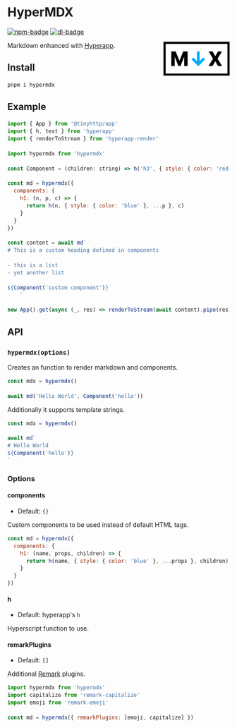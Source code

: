 # HyperMDX

[![npm-badge]][npm-url] [![dl-badge]][npm-url]

 <img src="https://github.com/talentlessguy/hypermdx/blob/master/logo.png" width="150px" align="right" />

Markdown enhanced with [Hyperapp](https://github.com/jorgebucaran/hyperapp).

## Install

```sh
pnpm i hypermdx
```

## Example

```js
import { App } from '@tinyhttp/app'
import { h, text } from 'hyperapp'
import { renderToStream } from 'hyperapp-render'

import hypermdx from 'hypermdx'

const Component = (children: string) => h('h3', { style: { color: 'red' } }, text(children))

const md = hypermdx({
  components: {
    h1: (n, p, c) => {
      return h(n, { style: { color: 'blue' }, ...p }, c)
    }
  }
})

const content = await md`
# This is a custom heading defined in components

- this is a list
- yet another list

${Component('custom component')}
    `

new App().get(async (_, res) => renderToStream(await content).pipe(res)).listen(3000)
```

## API

### `hypermdx(options)`

Creates an function to render markdown and components.

```js
const mdx = hypermdx()

await md('Hello World', Component('hello'))
```

Additionally it supports template strings.

```js
const mdx = hypermdx()

await md`
# Hello World
${Component('hello')}
`
```

### Options

#### components

- Default: `{}`

Custom components to be used instead of default HTML tags.

```js
const md = hypermdx({
  components: {
    h1: (name, props, children) => {
      return h(name, { style: { color: 'blue' }, ...props }, children)
    }
  }
})
```

#### h

- Default: hyperapp's `h`

Hyperscript function to use.

#### remarkPlugins

- Default: `[]`

Additional [Remark](https://github.com/remarkjs/remark) plugins.

```js
import hypermdx from 'hypermdx'
import capitalize from 'remark-capitalize'
import emoji from 'remark-emoji'

const md = hypermdx({ remarkPlugins: [emoji, capitalize] })
```

[npm-badge]: https://img.shields.io/npm/v/hypermdx?style=flat-square&color=%234AB8F2
[dl-badge]: https://img.shields.io/npm/dt/hypermdx?style=flat-square&color=%234AB8F2
[npm-url]: https://npmjs.com/package/hypermdx
